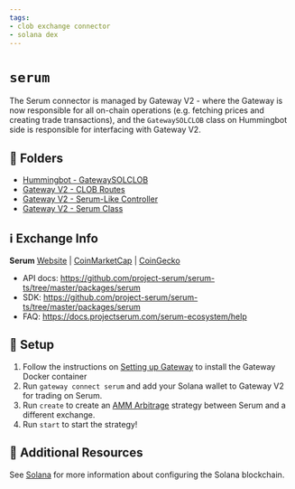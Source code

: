 ```yaml
---
tags:
- clob exchange connector
- solana dex
---
```


# `serum`

The Serum connector is managed by Gateway V2 - where the Gateway is now responsible for all on-chain operations (e.g. fetching prices and creating trade transactions), and the `GatewaySOLCLOB` class on Hummingbot side is responsible for interfacing with Gateway V2.

## 📁 Folders

* [Hummingbot - GatewaySOLCLOB](https://github.com/hummingbot/hummingbot/blob/development/hummingbot/connector/gateway/clob/gateway_sol_clob.py)
* [Gateway V2 - CLOB Routes](https://github.com/hummingbot/hummingbot/blob/development/gateway/src/clob/clob.routes.ts)
* [Gateway V2 - Serum-Like Controller](https://github.com/hummingbot/hummingbot/blob/development/gateway/src/connectors/serum/serum.controllers.ts)
* [Gateway V2 - Serum Class](https://github.com/hummingbot/hummingbot/blob/development/gateway/src/connectors/serum/serum.ts)

## ℹ️ Exchange Info

**Serum**
[Website](https://www.projectserum.com/) | [CoinMarketCap](https://coinmarketcap.com/exchanges/serum-dex/) | [CoinGecko](https://www.coingecko.com/en/exchanges/serum_dex)

* API docs: <https://github.com/project-serum/serum-ts/tree/master/packages/serum>
* SDK: <https://github.com/project-serum/serum-ts/tree/master/packages/serum>
* FAQ: <https://docs.projectserum.com/serum-ecosystem/help>

## 🔑 Setup

1. Follow the instructions on [Setting up Gateway](/gateway/setup) to install the Gateway Docker container
2. Run `gateway connect serum` and add your Solana wallet to Gateway V2 for trading on Serum.
3. Run `create` to create an [AMM Arbitrage](/strategies/amm-arbitrage/) strategy between Serum and a different exchange.
4. Run `start` to start the strategy!

## 📘 Additional Resources

See [Solana](/gateway/chains/solana) for more information about configuring the Solana blockchain.
